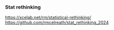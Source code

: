 ### Stat rethinking
https://xcelab.net/rm/statistical-rethinking/  
https://github.com/rmcelreath/stat_rethinking_2024
